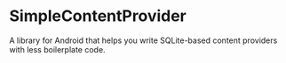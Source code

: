 SimpleContentProvider
=====================

A library for Android that helps you write SQLite-based content providers with less boilerplate code.
